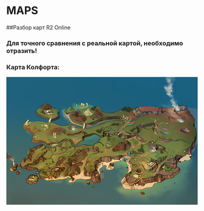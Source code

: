 # MAPS

##Разбор карт R2 Online

### Для точного сравнения с реальной картой, необходимо отразить!

### Карта Колфорта:
![map.png](map.png)
